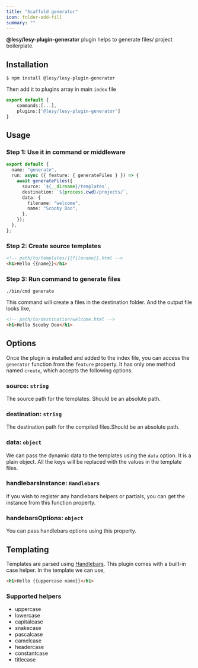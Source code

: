 ```yaml
---
title: "Scaffold generator"
icon: folder-add-fill
summary: ""
---
```


**@lesy/lesy-plugin-generator** plugin helps to generate files/ project boilerplate.

## Installation

```shell
$ npm install @lesy/lesy-plugin-generator
```

Then add it to plugins array in main `index` file

```typescript
export default {
    commands:[...],
    plugins:['@lesy/lesy-plugin-generator']
}
```

## Usage

### Step 1: Use it in command or middleware

```typescript
export default {
  name: "generate",
  run: async ({ feature: { generateFiles } }) => {
    await generateFiles({
      source: `${__dirname}/templates`,
      destination: `${process.cwd}/projects/`,
      data: {
        filename: "welcome",
        name: "Scooby Doo",
      },
    });
  },
};
```

### Step 2: Create source templates

```html
<!-- path/to/templates/{{filename}}.html -->
<h1>Hello {{name}}</h1>
```

### Step 3: Run command to generate files

```shell
./bin/cmd generate
```

This command will create a files in the destination folder. And the output file looks like,

```html
<!-- path/to/destination/welcome.html -->
<h1>Hello Scooby Doo</h1>
```

## Options

Once the plugin is installed and added to the index file, you can access the `generator` function from the `feature` property. It has only one method named `create`, which accepts the following options.

### **source**: `string`

The source path for the templates. Should be an absolute path.

### **destination**: `string`

The destination path for the compiled files.Should be an absolute path.

### **data**: `object`

We can pass the dynamic data to the templates using the `data` option. It is a plain object. All the keys will be replaced with the values in the template files.

### **handlebarsInstance**: `Handlebars`

If you wish to register any handlebars helpers or partials, you can get the instance from this function property.

### **handebarsOptions**: `object`

You can pass handlebars options using this property.

## Templating

Templates are parsed using [Handlebars](https://handlebarsjs.com/guide/). This plugin comes with a built-in case helper. In the template we can use,

```html
<h1>Hello {{uppercase name}}</h1>
```

### Supported helpers

- uppercase
- lowercase
- capitalcase
- snakecase
- pascalcase
- camelcase
- headercase
- constantcase
- titlecase
